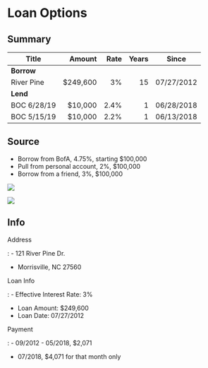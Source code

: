# Loan Options

## Summary

| Title       |   Amount | Rate | Years | Since       |
| ----------- | -------: | ---: | ----: | ---------- |
| **Borrow**  |          |      |       |            |
| River Pine  | $249,600 |   3% |    15 | 07/27/2012 |
| **Lend**    |          |      |       |            |
| BOC 6/28/19 |  $10,000 | 2.4% |     1 | 06/28/2018 |
| BOC 5/15/19 |  $10,000 | 2.2% |     1 | 06/13/2018 |

## Source

- Borrow from BofA, 4.75%, starting $100,000
- Pull from personal account, 2%, $100,000
- Borrow from a friend, 3%, $100,000



![](http://ritholtz.com/wp-content/uploads/2011/03/200-YEARS-US-GOVT-BONDS.png)


![](http://ritholtz.com/wp-content/uploads/2016/10/history-768x461.png)

## Info

Address

: - 121 River Pine Dr. 

- Morrisville, NC 27560

Loan Info

: - Effective Interest Rate: 3%

- Loan Amount: $249,600
- Loan Date: 07/27/2012

Payment

: - 09/2012 - 05/2018, $2,071
  - 07/2018, $4,071 for that month only
